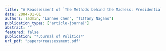 ```yaml
---
title: "A Reassessment of `The Methods behind the Madness: Presidential Electoral College Strategies, 1988--1996'"
date: 2004-01-01
authors: [admin, "Lanhee Chen", "Tiffany Nagano"]
publication_types: ["article-journal"]
abstract: ""
featured: false
publication: "*Journal of Politics*"
url_pdf: "papers/reassessment.pdf"
---
```


